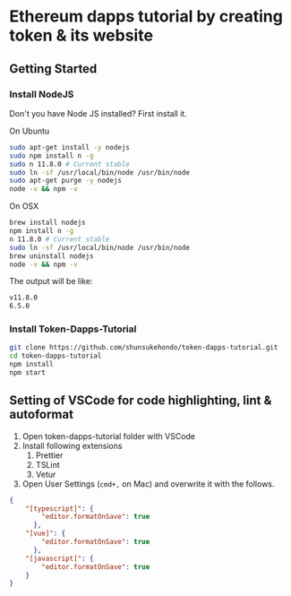 # Ethereum dapps tutorial by creating token & its website

## Getting Started

### Install NodeJS

Don't you have Node JS installed? First install it.

On Ubuntu

```bash
sudo apt-get install -y nodejs
sudo npm install n -g
sudo n 11.8.0 # Current stable
sudo ln -sf /usr/local/bin/node /usr/bin/node
sudo apt-get purge -y nodejs
node -v && npm -v
```

On OSX

```bash
brew install nodejs
npm install n -g
n 11.8.0 # Current stable
sudo ln -sf /usr/local/bin/node /usr/bin/node
brew uninstall nodejs
node -v && npm -v
```

The output will be like:

```bash
v11.8.0
6.5.0
```

### Install Token-Dapps-Tutorial

``` bash
git clone https://github.com/shunsukehondo/token-dapps-tutorial.git
cd token-dapps-tutorial
npm install
npm start
```

## Setting of VSCode for code highlighting, lint & autoformat

1. Open token-dapps-tutorial folder with VSCode
2. Install following extensions
    1. Prettier
    2. TSLint
    3. Vetur
3. Open User Settings (`cmd+,` on Mac) and overwrite it with the follows.

```json
{
    "[typescript]": {
        "editor.formatOnSave": true
      },
    "[vue]": {
        "editor.formatOnSave": true
      },
    "[javascript]": {
        "editor.formatOnSave": true
    }
}
```

